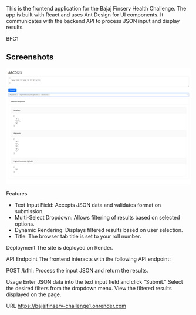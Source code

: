 This is the frontend application for the Bajaj Finserv Health Challenge. The app is built with React and uses Ant Design for UI components. It communicates with the backend API to process JSON input and display results.

BFC1
## Screenshots
![Homepage Screenshot](https://github.com/Piyush972004/BajajFinserv-Challenge1-master/blob/a775e2c951e6a784f6569b4950daa7a4486df37c/screenshots/dashboard.png)

Features
* Text Input Field: Accepts JSON data and validates format on submission.
* Multi-Select Dropdown: Allows filtering of results based on selected options.
* Dynamic Rendering: Displays filtered results based on user selection.
* Title: The browser tab title is set to your roll number.

Deployment
The site is deployed on Render.

API Endpoint
The frontend interacts with the following API endpoint:

POST /bfhl: Process the input JSON and return the results.


Usage
Enter JSON data into the text input field and click "Submit."
Select the desired filters from the dropdown menu.
View the filtered results displayed on the page.


URL
https://bajajfinserv-challenge1.onrender.com
